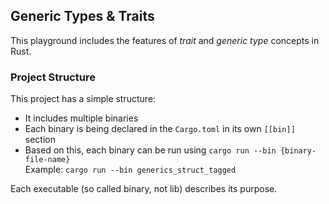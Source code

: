 ## Generic Types & Traits

This playground includes the features of _trait_ and _generic type_ concepts in Rust.

### Project Structure

This project has a simple structure:
- It includes multiple binaries
- Each binary is being declared in the `Cargo.toml` in its own `[[bin]]` section
- Based on this, each binary can be run using `cargo run --bin {binary-file-name}`<br/> 
  Example: `cargo run --bin generics_struct_tagged`

Each executable (so called binary, not lib) describes its purpose.
